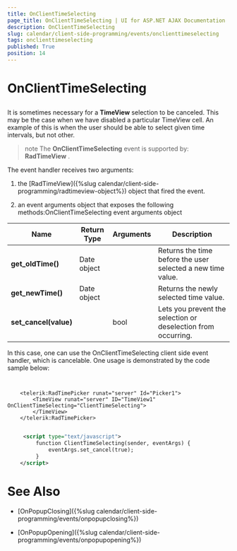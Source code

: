 ```yaml
---
title: OnClientTimeSelecting
page_title: OnClientTimeSelecting | UI for ASP.NET AJAX Documentation
description: OnClientTimeSelecting
slug: calendar/client-side-programming/events/onclienttimeselecting
tags: onclienttimeselecting
published: True
position: 14
---
```


# OnClientTimeSelecting



## 

It is sometimes necessary for a __TimeView__ selection to be canceled. This may be the case when we have disabled a particular TimeView cell. An example of this is when the user should be able to select given time intervals, but not other.

>note The __OnClientTimeSelecting__ event is supported by: __RadTimeView__ .
>


The event handler receives two arguments:

1. the [RadTimeView]({%slug calendar/client-side-programming/radtimeview-object%}) object that fired the event.

1. an event arguments object that exposes the following methods:OnClientTimeSelecting event arguments object


| Name | Return Type | Arguments | Description |
| ------ | ------ | ------ | ------ |
| __get_oldTime()__ |Date object||Returns the time before the user selected a new time value.|
| __get_newTime()__ |Date object||Returns the newly selected time value.|
| __set_cancel(value)__ ||bool|Lets you prevent the selection or deselection from occurring.|

In this case, one can use the OnClientTimeSelecting client side event handler, which is cancelable. One usage is demonstrated by the code sample below:

````ASPNET
	     
	
	<telerik:RadTimePicker runat="server" Id="Picker1">
	    <TimeView runat="server" ID="TimeView1" OnClientTimeSelecting="ClientTimeSelecting">
	    </TimeView>
	</telerik:RadTimePicker>
				
````



````XML
	 <script type="text/javascript">
	     function ClientTimeSelecting(sender, eventArgs) {
	         eventArgs.set_cancel(true);
	     }
	</script>		
````



# See Also

 * [OnPopupClosing]({%slug calendar/client-side-programming/events/onpopupclosing%})

 * [OnPopupOpening]({%slug calendar/client-side-programming/events/onpopupopening%})
